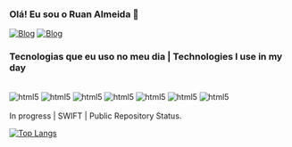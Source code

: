 
### Olá! Eu sou o Ruan Almeida 👋 

[![Blog](https://img.shields.io/badge/LinkedIn-0077B5?style=for-the-badge&logo=linkedin&logoColor=white)](https://www.linkedin.com/in/ruan-almeida-104344143/)
[![Blog](https://img.shields.io/badge/Instagram-E4405F?style=for-the-badge&logo=instagram&logoColor=white)](https://www.instagram.com/ruan.ab/)

### Tecnologias que eu uso no meu dia | Technologies I use in my day

<div style="display: iniline_block"><br/>
<img aling="center" alt="html5" src="https://img.shields.io/badge/HTML5-E34F26?style=for-the-badge&logo=html5&logoColor=white">
<img aling="center" alt="html5" src="https://img.shields.io/badge/CSS-239120?&style=for-the-badge&logo=css3&logoColor=white">
<img aling="center" alt="html5" src="https://img.shields.io/badge/JavaScript-F7DF1E?style=for-the-badge&logo=javascript&logoColor=black">
<img aling="center" alt="html5" src="https://img.shields.io/badge/TypeScript-007ACC?style=for-the-badge&logo=typescript&logoColor=white">
<img aling="center" alt="html5" src="https://img.shields.io/badge/React-20232A?style=for-the-badge&logo=react&logoColor=61DAFB">
<img aling="center" alt="html5" src="https://img.shields.io/badge/Node.js-43853D?style=for-the-badge&logo=node.js&logoColor=white">
<img aling="center" alt="html5" src="https://img.shields.io/badge/Swift-FA7343?style=for-the-badge&logo=swift&logoColor=white">
</div><br/>
In progress | SWIFT | Public Repository Status.

[![Top Langs](https://github-readme-stats.vercel.app/api/top-langs/?username=anuraghazra)](https://github.com/anuraghazra/github-readme-stats)
